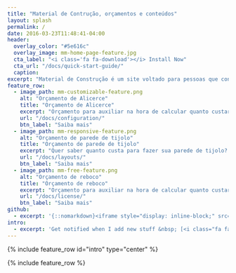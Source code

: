 ```yaml
---
title: "Material de Contrução, orçamentos e conteúdos"
layout: splash
permalink: /
date: 2016-03-23T11:48:41-04:00
header:
  overlay_color: "#5e616c"
  overlay_image: mm-home-page-feature.jpg
  cta_label: "<i class='fa fa-download'></i> Install Now"
  cta_url: "/docs/quick-start-guide/"
  caption:
excerpt: "Material de Construção é um site voltado para pessoas que constroem e precisam  de respostas simples, rápidas e GRÁTIS para pequenos orçamentos, como orçamento de alicerce, orçamento de muro etc.."
feature_row:
  - image_path: mm-customizable-feature.png
    alt: "Orçamento de Alicerce"
    title: "Orçamento de Alicerce"
    excerpt: "Orçamento para auxiliar na hora de calcular quanto custará para fazer o seu alicerce"
    url: "/docs/configuration/"
    btn_label: "Saiba mais"
  - image_path: mm-responsive-feature.png
    alt: "Orçamento de parede de tijolo"
    title: "Orçamento de parede de tijolo"
    excerpt: "Quer saber quanto custa para fazer sua parede de tijolo? Veja GRÁTIS neste mini orçamento"
    url: "/docs/layouts/"
    btn_label: "Saiba mais"
  - image_path: mm-free-feature.png
    alt: "Orçamento de reboco"
    title: "Orçamento de reboco"
    excerpt: "Orçamento para auxiliar na hora de calcular quanto custará para fazer o reboco da sua parede"
    url: "/docs/license/"
    btn_label: "Saiba mais"
github:
  - excerpt: '{::nomarkdown}<iframe style="display: inline-block;" src="https://ghbtns.com/github-btn.html?user=mmistakes&repo=minimal-mistakes&type=star&count=true&size=large" frameborder="0" scrolling="0" width="160px" height="30px"></iframe> <iframe style="display: inline-block;" src="https://ghbtns.com/github-btn.html?user=mmistakes&repo=minimal-mistakes&type=fork&count=true&size=large" frameborder="0" scrolling="0" width="158px" height="30px"></iframe>{:/nomarkdown}'
intro:
  - excerpt: 'Get notified when I add new stuff &nbsp; [<i class="fa fa-twitter"></i> @mmistakes](https://twitter.com/mmistakes){: .btn .btn--twitter}'
---
```


{% include feature_row id="intro" type="center" %}

{% include feature_row %}
